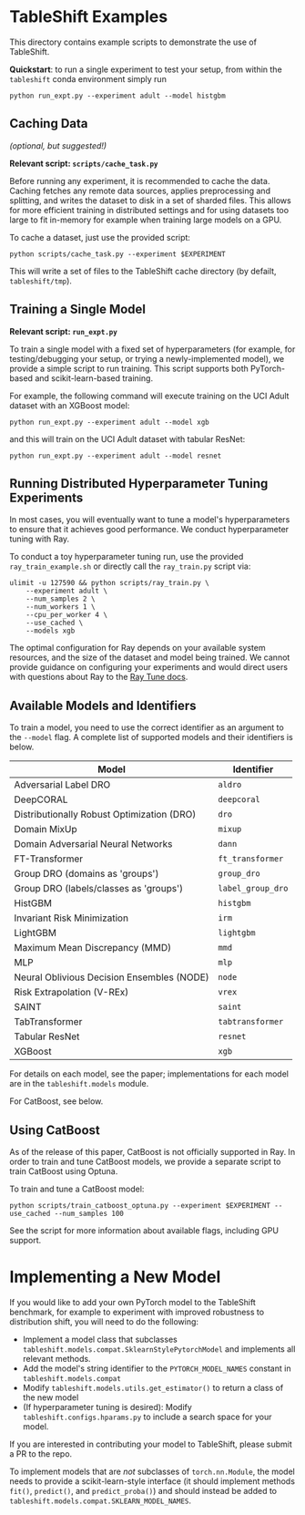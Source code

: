 # TableShift Examples

This directory contains example scripts to demonstrate the use of TableShift.

**Quickstart**: to run a single experiment to test your setup, from within the `tableshift` conda environment simply run

``` 
python run_expt.py --experiment adult --model histgbm
```

## Caching Data

*(optional, but suggested!)*

**Relevant script: `scripts/cache_task.py`**

Before running any experiment, it is recommended to cache the data. Caching fetches any remote data sources, applies preprocessing and splitting, and writes the dataset to disk in a set of sharded files. This allows for more efficient training in distributed settings and for using datasets too large to fit in-memory for example when training large models on a GPU.

To cache a dataset, just use the provided script:

```
python scripts/cache_task.py --experiment $EXPERIMENT
```

This will write a set of files to the TableShift cache directory (by defailt, `tableshift/tmp`).

## Training a Single Model

**Relevant script: `run_expt.py`**

To train a single model with a fixed set of hyperparameters (for example, for testing/debugging your setup, or trying a newly-implemented model), we provide a simple script to run training. This script supports both PyTorch-based and scikit-learn-based training. 

For example, the following command will execute training on the UCI Adult dataset with an XGBoost model: 

``` 
python run_expt.py --experiment adult --model xgb
```

and this will train on the UCI Adult dataset with tabular ResNet:

``` 
python run_expt.py --experiment adult --model resnet
```

## Running Distributed Hyperparameter Tuning Experiments

In most cases, you will eventually want to tune a model's hyperparameters to ensure that it achieves good performance. We conduct hyperparameter tuning with Ray.

To conduct a toy hyperparameter tuning run, use the provided `ray_train_example.sh` or directly call the `ray_train.py` script via:

``` 
ulimit -u 127590 && python scripts/ray_train.py \
	--experiment adult \
	--num_samples 2 \
	--num_workers 1 \
	--cpu_per_worker 4 \
	--use_cached \
	--models xgb
```

The optimal configuration for Ray depends on your available system resources, and the size of the dataset and model being trained. We cannot provide guidance on configuring your experiments and would direct users with questions about Ray to the [Ray Tune docs](https://docs.ray.io/en/latest/tune/index.html).

## Available Models and Identifiers

To train a model, you need to use the correct identifier as an argument to the `--model` flag. A complete list of supported models and their identifiers is below.

| Model                                      | Identifier        |
|--------------------------------------------|-------------------|
| Adversarial Label DRO                      | `aldro`           |
| DeepCORAL                                  | `deepcoral`       |
| Distributionally Robust Optimization (DRO) | `dro`             |
| Domain MixUp                               | `mixup`           |
| Domain Adversarial Neural Networks         | `dann`            |
| FT-Transformer                             | `ft_transformer`  |
| Group DRO (domains as 'groups')            | `group_dro`       |
| Group DRO (labels/classes as 'groups')     | `label_group_dro` |
| HistGBM                                    | `histgbm`         |
| Invariant Risk Minimization                | `irm`             |
| LightGBM                                   | `lightgbm`        |
| Maximum Mean Discrepancy (MMD)             | `mmd`             |
| MLP                                        | `mlp`             |
| Neural Oblivious Decision Ensembles (NODE) | `node`            |
| Risk Extrapolation (V-REx)                 | `vrex`            |
| SAINT                                      | `saint`           |
| TabTransformer                             | `tabtransformer`  |
| Tabular ResNet                             | `resnet`          |
| XGBoost                                    | `xgb`             |

For details on each model, see the paper; implementations for each model are in the `tableshift.models` module.

For CatBoost, see below.

## Using CatBoost

As of the release of this paper, CatBoost is not officially supported in Ray. In order to train and tune CatBoost models, we provide a separate script to train CatBoost using Optuna.

To train and tune a CatBoost model:

``` 
python scripts/train_catboost_optuna.py --experiment $EXPERIMENT --use_cached --num_samples 100
```

See the script for more information about available flags, including GPU support.

# Implementing a New Model

If you would like to add your own PyTorch model to the TableShift benchmark, for example to experiment with improved robustness to distribution shift, you will need to do the following:

* Implement a model class that subclasses `tableshift.models.compat.SklearnStylePytorchModel` and implements all relevant methods.
* Add the model's string identifier to the `PYTORCH_MODEL_NAMES` constant in `tableshift.models.compat`
* Modify `tableshift.models.utils.get_estimator()` to return a class of the new model
* (If hyperparameter tuning is desired): Modify `tableshift.configs.hparams.py` to include a search space for your model.

If you are interested in contributing your model to TableShift, please submit a PR to the repo.

To implement models that are *not* subclasses of `torch.nn.Module`, the model needs to provide a scikit-learn-style interface (it should implement methods `fit()`, `predict()`, and `predict_proba()`) and should instead be added to `tableshift.models.compat.SKLEARN_MODEL_NAMES`.